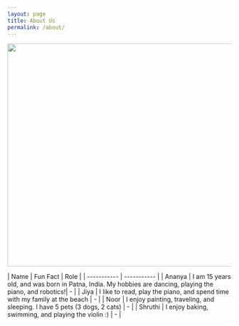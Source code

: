 ```yaml
---
layout: page
title: About Us
permalink: /about/
---
```


<img src="{{site.baseurl}}/images/datapirates.png" width="1000" height="500"> 

| Name      | Fun Fact | Role |
| ----------- | ----------- |
| Ananya | I am 15 years old, and was born in Patna, India. My hobbies are dancing, playing the piano, and robotics!| - |
| Jiya | I like to read, play the piano, and spend time with my family at the beach | - |
| Noor | I enjoy painting, traveling, and sleeping. I have 5 pets (3 dogs, 2 cats) | - |
| Shruthi | I enjoy baking, swimming, and playing the violin :) | - |
